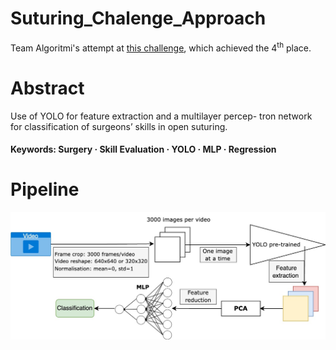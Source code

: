 # Suturing_Chalenge_Approach
Team Algoritmi's attempt at [this challenge](https://www.synapse.org/Synapse:syn54123724), which achieved the 4<sup>th</sup> place.


# Abstract
Use of YOLO for feature extraction and a multilayer percep-
tron network for classification of surgeons’ skills in open suturing.
#### Keywords: Surgery · Skill Evaluation · YOLO · MLP · Regression


# Pipeline
![Our proposed pipeline](/pipeline.jpg "Pipeline")
